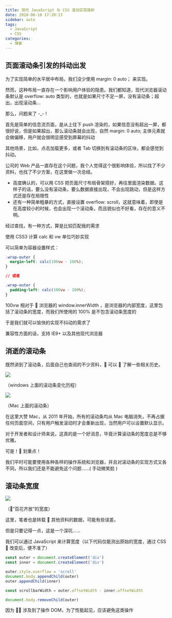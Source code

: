 ```yaml
---
title: 现代 JavaScript 与 CSS 滚动实现简析
date: 2018-06-18 17:20:13
sidebar: auto
tags:
  - JavaScript
  - CSS
categories:
  - 博客
---
```


## 页面滚动条引发的抖动出发

为了实现简单的水平居中布局，我们没少使用 margin: 0 auto； 来实现。

然而，这种布局一直存在一个影响用户体验的隐患。我们都知道，现代浏览器滚动条默认是 overflow: auto 类型的，也就是如果尺寸不足一屏，没有滚动条；超出，出现滚动条...

那么，问题来了 -\_- !

首先是简单的信息流页面，是从上往下 push 渲染的，如果信息没有超出一屏，都很好说，但是如果超出，那么滚动条就会出现，自然
margin: 0 auto; 主体元素就会做偏移，用户就会很明显感受到屏幕的抖动

其他场景，比如，点击加载更多，或者 Tab 切换到有滚动条的区块，都会感觉到抖动。

公司的 Web 产品一直存在这个问题，我个人觉得这个很影响体验，所以找了不少资料，也找了不少方案，在这里做一次总结。

- 高度确认的，可以用 CSS 把页面尺寸布局骨架搭好，再往里面渲染数据。这样子的话，要么没有滚动条，要么数据直接出现，不会出现跳动，但是这样方式还是存在局限性
- 还有一种简单粗暴的方式，直接设置 overflow: scroll，这就意味着，即使是在高度较小的时候，也会出现一个滚动条，而且貌似也不好看，存在的意义不明。

经过查找，有一种方式，算是比较匹配我的需求

使用 CSS3 计算 calc 和 vw 单位巧妙实现

可以简单为容器设置样式：

```css
.wrap-outer {
  margin-left: calc(100vw - 100%);
}

// 或者

.wrap-outer {
  padding-left: calc(100vw - 100%);
}
```

100vw 相对于  浏览器的 window.innerWidth ，是浏览器的内部宽度，这里包括了滚动条的宽度，而我们所使用的 100% 是不包含滚动条宽度的

于是我们就可以愉快的实现不抖动的需求了

兼容性方面的话，支持 IE9+ 以及其他现代浏览器

## 消逝的滚动条

既然讲到了滚动条，后面自己也查阅的不少资料， 可以  了解一些相关历史。

![](https://i.loli.net/2020/01/12/zMEhjDKZcHF8iya.png)

（windows 上面的滚动条变化历程）

![](https://i.loli.net/2020/01/12/yANPOhWjM8tTkro.png)

（Mac 上面的滚动条）

在这里大赞 Mac，从 2011 年开始，所有的滚动条均从 Mac 电脑消失，不再占据任何页面空间，只有用户触发滚动时才会重新出现，当然用户可以设置默认显示。

对于开发者和设计师来说，这真的是一个好消息，毕竟计算滚动条的宽度总是不够优雅。

可是！ 划重点！

我们平时可能要使用各种各样的操作系统和浏览器，并且对滚动条的实现方式又各不同，所以我们还是不能避免这个问题......( 手动微笑脸 )

## 滚动条宽度

![](https://i.loli.net/2020/01/12/8j2zGNxFpsRMnPf.png)

（“百花齐放”的宽度）

这里，笔者也是转载  其他资料的数据，可能有些误差。

但是只要记得一点，这是一个深坑......

我们可以通过 JavaScript 来计算宽度（以下代码仅能测出原始的宽度，通过 CSS  改变后，便不准了）

```js
const outer = document.createElement('div')
const inner = document.createElement('div')

outer.style.overflow = 'scroll'
document.body.appendChild(outer)
outer.appendChild(inner)

const scrollbarWidth = outer.offsetWidth - inner.offsetWidth

document.body.removeChild(outer)
```

因为  涉及到了操作 DOM，为了性能起见，应该避免这类操作
